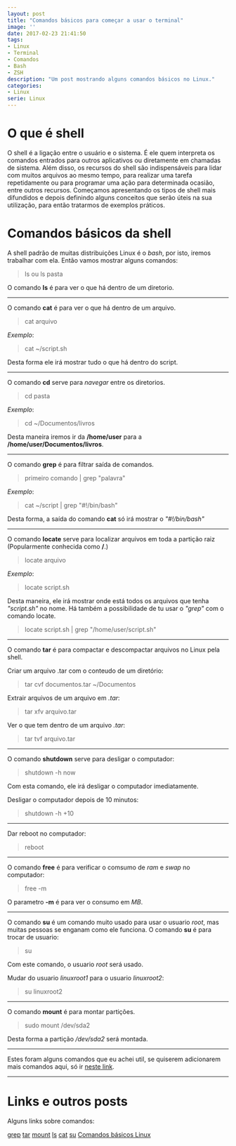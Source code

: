 ```yaml
---
layout: post
title: "Comandos básicos para começar a usar o terminal"
image: ''
date: 2017-02-23 21:41:50
tags:
- Linux
- Terminal
- Comandos
- Bash
- ZSH
description: "Um post mostrando alguns comandos básicos no Linux."
categories:
- Linux
serie: Linux
---
```


# O que é shell

 O shell é a ligação entre o usuário e o sistema. É ele quem interpreta os comandos entrados para outros aplicativos ou diretamente em chamadas de sistema. Além disso, os recursos do shell são indispensáveis para lidar com muitos arquivos ao mesmo tempo, para realizar uma tarefa repetidamente ou para programar uma ação para determinada ocasião, entre outros recursos. Começamos apresentando os tipos de shell mais difundidos e depois definindo alguns conceitos que serão úteis na sua utilização, para então tratarmos de exemplos práticos.

# Comandos básicos da shell

A shell padrão de muitas distribuições Linux é o *bash*, por isto, iremos trabalhar com ela.
Então vamos mostrar alguns comandos:

> ls 
ou
> ls pasta

O comando **ls** é para ver o que há dentro de um diretorio.

---

O comando **cat** é para ver o que há dentro de um arquivo.

> cat arquivo

*Exemplo*:

> cat ~/script.sh

Desta forma ele irá mostrar tudo o que há dentro do script.

---

O comando **cd** serve para *navegar* entre os diretorios.

> cd pasta

*Exemplo*:

> cd ~/Documentos/livros

Desta maneira iremos ir da **/home/user** para a **/home/user/Documentos/livros**.

---

O comando **grep** é para filtrar saída de comandos.

> primeiro comando | grep "palavra"

*Exemplo*:

> cat ~/script | grep "#!/bin/bash"

Desta forma, a saída do comando **cat** só irá mostrar o *"#!/bin/bash"*

---

O comando **locate** serve para localizar arquivos em toda a partição raiz (Popularmente conhecida como **/**.)

> locate arquivo

*Exemplo*:

> locate script.sh

Desta maneira, ele irá mostrar onde está todos os arquivos que tenha *"script.sh"* no nome. Há também a possibilidade de tu usar o *"grep"* com o comando locate.

> locate script.sh | grep "/home/user/script.sh"

---

O comando **tar** é para compactar e descompactar arquivos no Linux pela shell.

Criar um arquivo .tar com o conteudo de um diretório:

> tar cvf documentos.tar ~/Documentos

Extrair arquivos de um arquivo em *.tar*:

> tar xfv arquivo.tar

Ver o que tem dentro de um arquivo *.tar*:

> tar tvf arquivo.tar

---

O comando **shutdown** serve para desligar o computador:

> shutdown -h now

Com esta comando, ele irá desligar o computador imediatamente.

Desligar o computador depois de 10 minutos:

> shutdown -h +10

---

Dar reboot no computador:

> reboot

---

O comando **free** é para verificar o comsumo de *ram* e *swap* no computador:

> free -m

O parametro **-m** é para ver o consumo em *MB*.

---

O comando **su** é um comando muito usado para usar o usuario *root*, mas muitas pessoas se enganam como ele funciona. O comando **su** é para trocar de usuario:

> su

Com este comando, o usuario *root* será usado.

Mudar do usuario *linuxroot1* para o usuario *linuxroot2*:

> su linuxroot2

---

O comando **mount** é para montar partições.

> sudo mount /dev/sda2

Desta forma a partição */dev/sda2* será montada.

---

Estes foram alguns comandos que eu achei util, se quiserem adicionarem mais comandos aqui, só ir [neste link](https://github.com/linuxroot1/posts "GitHub postagens").

---

# Links e outros posts

Alguns links sobre comandos:

[grep](https://elias.praciano.com/2013/02/linux-como-usar-o-comando-grep/ "Grep")
[tar](http://elias.praciano.com/2014/02/o-comando-tar-em-9-exemplos/ "Tar")
[mount](https://elias.praciano.com/2016/01/como-usar-o-comando-mount-para-visualizar-montar-e-desmontar-sistemas-de-arquivos-no-linux/ "mount")
[ls](https://www.vivaolinux.com.br/artigo/O-comando-LS-de-A-a-Z "ls")
[cat](https://www.vivaolinux.com.br/dica/Utilizacao-do-comando-cat "cat")
[su](http://www.bosontreinamentos.com.br/linux/certificacao-lpic-1/comando-su-trocando-o-usuario-na-linha-de-comandos-lpic-1/ "su")
[Comandos básicos Linux](http://elias.praciano.com/2013/12/linux-comandos-basicos/ "Comandos básicos Linux")

